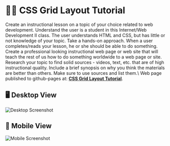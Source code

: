 # 👩‍🏫 CSS Grid Layout Tutorial

Create an instructional lesson on a topic of your choice related to web development. Understand the user is a student in this Internet/Web Development II class. The user understands HTML and CSS, but has little or not knowledge of your topic. Take a hands-on approach. When a user completes/reads your lesson, he or she should be able to do something. Create a professional looking instructional web page or web site that will teach the rest of us how to do something worldwide to a web page or site. Research your topic to find solid sources - videos, text, etc. that are of high instructional quality. Include a brief synopsis on why you think the materials are better than others. Make sure to use sources and list them.\\
Web page published to github-pages at: **[CSS Grid Layout Tutorial](https://anaboca.github.io/scc-midterm-cssgrid/)**.

## 🖥️ Desktop View

![Desktop Screenshot]()

## 📱 Mobile View

![Mobile Screenshot]()
